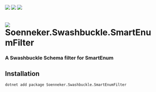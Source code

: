 [![](https://img.shields.io/nuget/v/Soenneker.Swashbuckle.SmartEnumFilter.svg?style=for-the-badge)](https://www.nuget.org/packages/Soenneker.Swashbuckle.SmartEnumFilter/)
[![](https://img.shields.io/github/actions/workflow/status/soenneker/soenneker.swashbuckle.smartenumfilter/publish-package.yml?style=for-the-badge)](https://github.com/soenneker/soenneker.swashbuckle.smartenumfilter/actions/workflows/publish-package.yml)
[![](https://img.shields.io/nuget/dt/Soenneker.Swashbuckle.SmartEnumFilter.svg?style=for-the-badge)](https://www.nuget.org/packages/Soenneker.Swashbuckle.SmartEnumFilter/)

# ![](https://user-images.githubusercontent.com/4441470/224455560-91ed3ee7-f510-4041-a8d2-3fc093025112.png) Soenneker.Swashbuckle.SmartEnumFilter
### A Swashbuckle Schema filter for SmartEnum

## Installation

```
dotnet add package Soenneker.Swashbuckle.SmartEnumFilter
```

